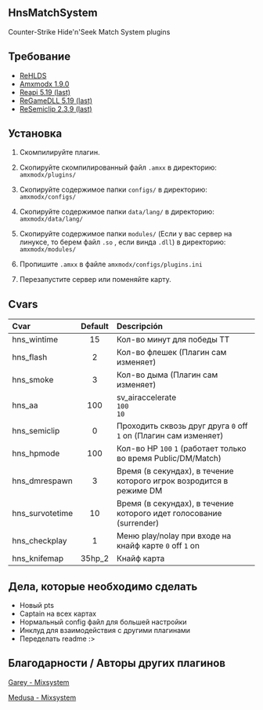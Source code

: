 ## HnsMatchSystem
Counter-Strike Hide'n'Seek Match System plugins

## Требование
- [ReHLDS](https://dev-cs.ru/resources/64/)
- [Amxmodx 1.9.0](https://www.amxmodx.org/downloads-new.php)
- [Reapi 5.19 (last)](https://dev-cs.ru/resources/73/updates)
- [ReGameDLL 5.19 (last)](https://dev-cs.ru/resources/67/updates)
- [ReSemiclip 2.3.9 (last)](https://dev-cs.ru/resources/71/updates)

## Установка
 
1. Скомпилируйте плагин.

2. Скопируйте скомпилированный файл `.amxx` в директорию: `amxmodx/plugins/`

3. Скопируйте содержимое папки `configs/` в директорию: `amxmodx/configs/`

4. Скопируйте содержимое папки `data/lang/` в директорию: `amxmodx/data/lang/`

5. Скопируйте содержимое папки `modules/` (Если у вас сервер на линуксе, то берем файл `.so` , если винда `.dll`) в директорию: `amxmodx/modules/`

6. Пропишите `.amxx` в файле `amxmodx/configs/plugins.ini`

7. Перезапустите сервер или поменяйте карту.

## Cvars

| Cvar                 | Default    | Descripción |
| :------------------- | :--------: | :--------------------------------------------------- |
| hns_wintime              | 15 | Кол-во минут для победы ТТ                                  |
| hns_flash	           | 2         | Кол-во флешек (Плагин сам изменяет)                  |
| hns_smoke       |     3     | Кол-во дыма (Плагин сам изменяет)                        |
| hns_aa        | 100          | sv_airaccelerate <br/>`100`<br/>`10`                          |
| hns_semiclip       | 0          | Проходить сквозь друг друга `0` off `1` on (Плагин сам изменяет)   |
| hns_hpmode   |    100   | Кол-во HP `100` `1` (работает только во время Public/DM/Match)  |
| hns_dmrespawn     |      3     | Время (в секундах), в течение которого игрок возродится в режиме DM  |
| hns_survotetime     |      10     | Время (в секундах), в течение которого идет голосование (surrender)  |
| hns_checkplay     |      1     | Меню play/nolay при входе на кнайф карте `0` off `1` on |
| hns_knifemap     |      35hp_2     | Кнайф карта |

## Дела, которые необходимо сделать
- Новый pts
- Captain на всех картах
- Нормальный config файл для большей настройки
- Инклуд для взаимодействия с другими плагинами
- Переделать readme :>

## Благодарности / Aвторы других плагинов
[Garey - Мixsystem](https://github.com/Garey27)

[Medusa - Мixsystem](https://dev-cs.ru/members/65/)
